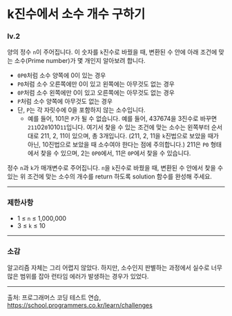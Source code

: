# k진수에서 소수 개수 구하기
### lv.2
양의 정수 `n`이 주어집니다. 이 숫자를 `k`진수로 바꿨을 때, 변환된 수 안에 아래 조건에 맞는 소수(Prime number)가 몇 개인지 알아보려 합니다.

* `0P0`처럼 소수 양쪽에 0이 있는 경우
* `P0`처럼 소수 오른쪽에만 0이 있고 왼쪽에는 아무것도 없는 경우
* `0P`처럼 소수 왼쪽에만 0이 있고 오른쪽에는 아무것도 없는 경우
* `P`처럼 소수 양쪽에 아무것도 없는 경우
* 단, `P`는 각 자릿수에 0을 포함하지 않는 소수입니다.
  * 예를 들어, 101은 `P`가 될 수 없습니다.
예를 들어, 437674을 3진수로 바꾸면 `211`02`0`1010`11`입니다. 여기서 찾을 수 있는 조건에 맞는 소수는 왼쪽부터 순서대로 211, 2, 11이 있으며, 총 3개입니다. (211, 2, 11을 `k`진법으로 보았을 때가 아닌, 10진법으로 보았을 때 소수여야 한다는 점에 주의합니다.) 211은 `P0` 형태에서 찾을 수 있으며, 2는 `0P0`에서, 11은 `0P`에서 찾을 수 있습니다.

정수 `n`과 `k`가 매개변수로 주어집니다. `n`을 `k`진수로 바꿨을 때, 변환된 수 안에서 찾을 수 있는 위 조건에 맞는 소수의 개수를 return 하도록 solution 함수를 완성해 주세요.
- - -
### 제한사항
* 1 ≤ `n` ≤ 1,000,000
* 3 ≤ `k` ≤ 10
- - - 
### 소감
알고리즘 자체는 그리 어렵지 않았다. 하지만, 소수인지 판별하는 과정에서 실수로 너무 많은 범위를 잡아 런타임 에러가 발생하는 경우가 있었다.
- - -
출처: 프로그래머스 코딩 테스트 연습, https://school.programmers.co.kr/learn/challenges
